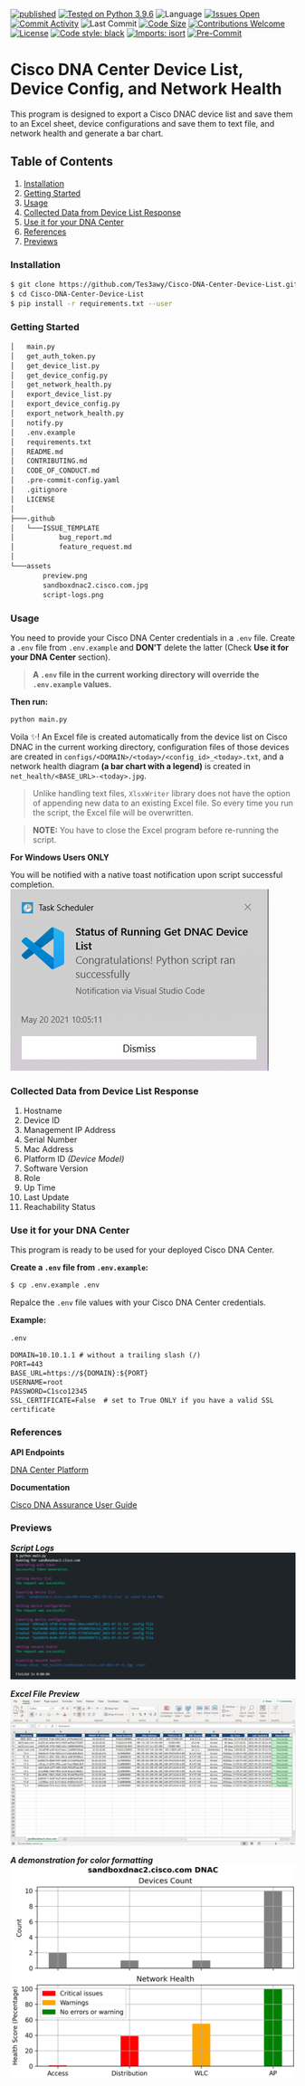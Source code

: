 [![published](https://static.production.devnetcloud.com/codeexchange/assets/images/devnet-published.svg)](https://developer.cisco.com/codeexchange/github/repo/Tes3awy/Cisco-DNA-Center-Device-List)
[![Tested on Python 3.9.6](https://img.shields.io/badge/Python%203.8+-white.svg?color=black&logoColor=yellow&logo=python&style=flat-square)](https://www.python.org/downloads)
![Language](https://img.shields.io/github/languages/top/Tes3awy/Cisco-DNA-Center-Device-List?label=Python&style=flat-square)
[![Issues Open](https://img.shields.io/github/issues/Tes3awy/Cisco-DNA-Center-Device-List?style=flat-square)](https://github.com/Tes3awy/Cisco-DNA-Center-Device-List/issues)
[![Commit Activity](https://img.shields.io/github/commit-activity/m/Tes3awy/Cisco-DNA-Center-Device-List?style=flat-square)](https://github.com/Tes3awy/Cisco-DNA-Center-Device-List/commits/main)
![Last Commit](https://img.shields.io/github/last-commit/Tes3awy/Cisco-DNA-Center-Device-List?style=flat-square)
[![Code Size](https://img.shields.io/github/languages/code-size/Tes3awy/Cisco-DNA-Center-Device-List?color=green&style=flat-square)](https://github.com/Tes3awy/Cisco-DNA-Center-Device-List)
[![Contributions Welcome](https://img.shields.io/static/v1.svg?label=Contributions&message=Welcome&color=0059b3&style=flat-square)](https://github.com/Tes3awy/Cisco-DNA-Center-Device-List/blob/main/CONTRIBUTING.md)
[![License](https://img.shields.io/github/license/Tes3awy/Cisco-DNA-Center-Device-List?color=purple&style=flat-square)](https://github.com/Tes3awy/Cisco-DNA-Center-Device-List)
[![Code style: black](https://img.shields.io/badge/code%20style-black-000000.svg?style=flat-square)](https://github.com/psf/black)
[![Imports: isort](https://img.shields.io/badge/%20imports-isort-%231674b1?labelColor=ef8336&style=flat-square)](https://pycqa.github.io/isort/)
[![Pre-Commit](https://img.shields.io/badge/pre--commit-enabled-brightgreen?logo=pre-commit&logoColor=white&style=flat-square)](https://github.com/pre-commit/pre-commit)

# Cisco DNA Center Device List, Device Config, and Network Health

This program is designed to export a Cisco DNAC device list and save them to an Excel sheet, device configurations and save them to text file, and network health and generate a bar chart.

## Table of Contents

1. [Installation](#installation)
2. [Getting Started](#getting-started)
3. [Usage](#usage)
4. [Collected Data from Device List Response](#collected-data)
5. [Use it for your DNA Center](#use-it-for-your-dna-center)
6. [References](#references)
7. [Previews](#previews)

### Installation

```bash
$ git clone https://github.com/Tes3awy/Cisco-DNA-Center-Device-List.git
$ cd Cisco-DNA-Center-Device-List
$ pip install -r requirements.txt --user
```

### Getting Started

```bash
│   main.py
│   get_auth_token.py
│   get_device_list.py
│   get_device_config.py
│   get_network_health.py
│   export_device_list.py
│   export_device_config.py
│   export_network_health.py
│   notify.py
│   .env.example
│   requirements.txt
│   README.md
│   CONTRIBUTING.md
│   CODE_OF_CONDUCT.md
│   .pre-commit-config.yaml
│   .gitignore
│   LICENSE
│
├───.github
│   └───ISSUE_TEMPLATE
│           bug_report.md
│           feature_request.md
│
└───assets
        preview.png
        sandboxdnac2.cisco.com.jpg
        script-logs.png
```

### Usage

You need to provide your Cisco DNA Center credentials in a `.env` file. Create a `.env` file from `.env.example` and **DON'T** delete the latter (Check **Use it for your DNA Center** section).

> **A `.env` file in the current working directory will override the `.env.example` values.**

**Then run:**

```python
python main.py
```

Voila :sparkles:! An Excel file is created automatically from the device list on Cisco DNAC in the current working directory, configuration files of those devices are created in `configs/<DOMAIN>/<today>/<config_id>_<today>.txt`, and a network health diagram **(a bar chart with a legend)** is created in `net_health/<BASE_URL>-<today>.jpg`.

> Unlike handling text files, `XlsxWriter` library does not have the option of appending new data to an existing Excel file. So every time you run the script, the Excel file will be overwritten.

> **NOTE:** You have to close the Excel program before re-running the script.

**For Windows Users ONLY**

You will be notified with a native toast notification upon script successful completion.
![Toast Notification](assets/toast-notification.png)

### Collected Data from Device List Response

1. Hostname
2. Device ID
3. Management IP Address
4. Serial Number
5. Mac Address
6. Platform ID _(Device Model)_
7. Software Version
8. Role
9. Up Time
10. Last Update
11. Reachability Status

### Use it for your DNA Center

This program is ready to be used for your deployed Cisco DNA Center.

**Create a `.env` file from `.env.example`:**

```bash
$ cp .env.example .env
```

Repalce the `.env` file values with your Cisco DNA Center credentials.

**Example:**

`.env`

```vim
DOMAIN=10.10.1.1 # without a trailing slash (/)
PORT=443
BASE_URL=https://${DOMAIN}:${PORT}
USERNAME=root
PASSWORD=C1sco12345
SSL_CERTIFICATE=False  # set to True ONLY if you have a valid SSL certificate
```

### References

**API Endpoints**

[DNA Center Platform](https://developer.cisco.com/docs/dna-center/#!authentication-api)

**Documentation**

[Cisco DNA Assurance User Guide](https://www.cisco.com/c/en/us/td/docs/cloud-systems-management/network-automation-and-management/dna-center-assurance/1-3/b_cisco_dna_assurance_1_3_ug/b_cisco_dna_assurance_1_3_ug_chapter_0101.html#task_rn2_zdr_yy__p_assurance_score)

### Previews

**_Script Logs_**
![Script Logs](assets/script-logs.png)

**_Excel File Preview_**
![Excel File Preview](assets/preview.png)

**_A demonstration for color formatting_**
![Network Health Bar Chart](assets/sandboxdnac2.cisco.com.jpg)
